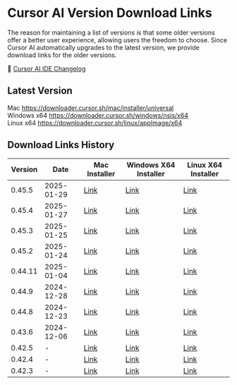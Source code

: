 # Cursor AI Version Download Links 


The reason for maintaining a list of versions is that some older versions offer a better user experience, allowing users the freedom to choose. Since Cursor AI automatically upgrades to the latest version, we provide download links for the older versions.

🎯 [Cursor AI IDE Changelog](https://www.cursor.com/changelog)


## Latest Version

Mac https://downloader.cursor.sh/mac/installer/universal  
Windows x64 https://downloader.cursor.sh/windows/nsis/x64  
Linux x64 https://downloader.cursor.sh/linux/appImage/x64  

## Download Links History

| Version | Date | Mac Installer | Windows X64 Installer | Linux X64 Installer |
| --- | --- | --- | --- | --- |
| 0.45.5 | 2025-01-29 | [Link](https://downloader.cursor.sh/builds/250128loaeyulq8/mac/installer/universal) | [Link](https://downloader.cursor.sh/builds/250128loaeyulq8/windows/nsis/x64) | [Link](https://downloader.cursor.sh/builds/250128loaeyulq8/linux/appImage/x64) |
| 0.45.4 | 2025-01-27 | [Link](https://downloader.cursor.sh/builds/250126vgr3vztvj/mac/installer/universal) | [Link](https://downloader.cursor.sh/builds/250126vgr3vztvj/windows/nsis/x64) | [Link](https://downloader.cursor.sh/builds/250126vgr3vztvj/linux/appImage/x64) |
| 0.45.3 | 2025-01-25 | [Link](https://downloader.cursor.sh/builds/250124b0rcj0qql/mac/installer/universal) | [Link](https://downloader.cursor.sh/builds/250124b0rcj0qql/windows/nsis/x64) | [Link](https://downloader.cursor.sh/builds/250124b0rcj0qql/linux/appImage/x64) |
| 0.45.2 | 2025-01-24 | [Link](https://downloader.cursor.sh/builds/250123mhituoa6o/mac/installer/universal) | [Link](https://downloader.cursor.sh/builds/250123mhituoa6o/windows/nsis/x64) | [Link](https://downloader.cursor.sh/builds/250123mhituoa6o/linux/appImage/x64) |
| 0.44.11 | 2025-01-04 | [Link](https://downloader.cursor.sh/builds/250103fqxdt5u9z/mac/installer/universal) | [Link](https://downloader.cursor.sh/builds/250103fqxdt5u9z/windows/nsis/x64) | [Link](https://downloader.cursor.sh/builds/250103fqxdt5u9z/linux/appImage/x64) |
| 0.44.9 | 2024-12-28 | [Link](https://downloader.cursor.sh/builds/2412268nc6pfzgo/mac/installer/universal) | [Link](https://downloader.cursor.sh/builds/2412268nc6pfzgo/windows/nsis/x64) | [Link](https://downloader.cursor.sh/builds/2412268nc6pfzgo/linux/appImage/x64) |
| 0.44.8 | 2024-12-23 | [Link](https://downloader.cursor.sh/builds/241222ooktny8mh/mac/installer/universal) | [Link](https://downloader.cursor.sh/builds/241222ooktny8mh/windows/nsis/x64) | [Link](https://downloader.cursor.sh/builds/241222ooktny8mh/linux/appImage/x64) |
| 0.43.6 | 2024-12-06 | [Link](https://downloader.cursor.sh/builds/241206z7j6me2e2/mac/installer/universal) | [Link](https://downloader.cursor.sh/builds/241206z7j6me2e2/windows/nsis/x64) | [Link](https://downloader.cursor.sh/builds/241206z7j6me2e2/linux/appImage/x64) |
| 0.42.5 | - | [Link](https://downloader.cursor.sh/builds/24111460bf2loz1/mac/installer/universal) | [Link](https://downloader.cursor.sh/builds/24111460bf2loz1/windows/nsis/x64) | [Link](https://downloader.cursor.sh/builds/24111460bf2loz1/linux/appImage/x64) |
| 0.42.4 | - | [Link](https://downloader.cursor.sh/builds/230313mzl4w4u92/mac/installer/universal) | [Link](https://downloader.cursor.sh/builds/230313mzl4w4u92/windows/nsis/x64) | [Link](https://downloader.cursor.sh/builds/230313mzl4w4u92/linux/appImage/x64) |
| 0.42.3 | - | [Link](https://downloader.cursor.sh/builds/230313mzl4w4u92/mac/installer/universal) | [Link](https://downloader.cursor.sh/builds/230313mzl4w4u92/windows/nsis/x64) | [Link](https://downloader.cursor.sh/builds/230313mzl4w4u92/linux/appImage/x64) |
